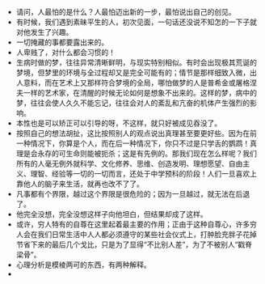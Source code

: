 - 请问，人最怕的是什么？人最怕迈出新的一步，最怕说出自己的创见。
- 有时候，我们遇到素昧平生的人，初次见面，一句话还没说不知怎的一下子就对他发生了兴趣。
- 一切掩藏的事都要露出来的。
- 人卑贱了，对什么都会习惯的！
- 生病时做的梦，往往异常清晰鲜明，与现实特别相似。有时会出现极其荒诞的梦境，但梦里的环境与全过程却又是完全可能有的；情节是那样细致入微，出人意料，而在艺术上又那样符合梦境的全局，哪怕做梦的人是普希金或屠格涅夫一样的艺术家，在清醒的时候无论如何是想象不出来的。这样的梦，病中的梦，往往会使人久久不能忘记，往往会对人的紊乱和亢奋的机体产生强烈的影响。
- 本性也是可以矫正可以引导的呀，不这样，就只好被成见吞没了。
- 按照自己的想法胡扯，这比按照别人的观点说出真理甚至要更好些。因为在前一种情况下，你算是个人，而在后一种情况下，你只不过是只学舌的鹦鹉！真理是会永存的可生命则能被扼杀；这是有先例的。那我们现在怎么样呢？我们所有的人毫无例外就科学、文化修养、思维、创造发明、理想愿望、自由主义、理智、经验等一切的一切而言，还处于中学预科的阶段！人们一旦喜欢上靠他人的脑子来生活，就再也改不了了。
- 凡事都有个界限，越过这个界限是很危险的；因为一旦越过，就无法在后退了。
- 他完全没想，完全没想这样子向他坦白，但结果却成了这样。
- 或许，穷人特有的自尊在这里起着最主要的作用；正由于这种自尊心，许多穷人会在我们日常生活中人人都必须遵守的某些社会仪式上，打肿脸充胖子花掉节省下来的最后几个戈比，只是为了显得“不比别人差”，为了不被别人“戳脊梁骨”。
- 心理分析是模棱两可的东西，有两种解释。
- 